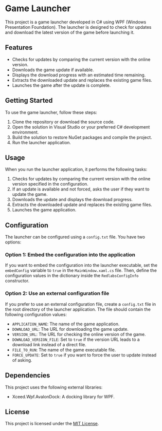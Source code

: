 # Game Launcher

This project is a game launcher developed in C# using WPF (Windows Presentation Foundation). The launcher is designed to check for updates and download the latest version of the game before launching it.

## Features

- Checks for updates by comparing the current version with the online version.
- Downloads the game update if available.
- Displays the download progress with an estimated time remaining.
- Extracts the downloaded update and replaces the existing game files.
- Launches the game after the update is complete.

## Getting Started

To use the game launcher, follow these steps:

1. Clone the repository or download the source code.
2. Open the solution in Visual Studio or your preferred C# development environment.
3. Build the solution to restore NuGet packages and compile the project.
4. Run the launcher application.

## Usage

When you run the launcher application, it performs the following tasks:

1. Checks for updates by comparing the current version with the online version specified in the configuration.
2. If an update is available and not forced, asks the user if they want to update the game.
3. Downloads the update and displays the download progress.
4. Extracts the downloaded update and replaces the existing game files.
5. Launches the game application.

## Configuration

The launcher can be configured using a `config.txt` file. You have two options:

### Option 1: Embed the configuration into the application

If you want to embed the configuration into the launcher executable, set the `embedConfig` variable to `true` in the `MainWindow.xaml.cs` file. Then, define the configuration values in the dictionary inside the `RedlabsConfigInfo` constructor.

### Option 2: Use an external configuration file

If you prefer to use an external configuration file, create a `config.txt` file in the root directory of the launcher application. The file should contain the following configuration values:

- `APPLICATION_NAME`: The name of the game application.
- `DOWNLOAD_URL`: The URL for downloading the game update.
- `VERSION_URL`: The URL for checking the online version of the game.
- `DOWNLOAD_VERSION_FILE`: Set to `true` if the version URL leads to a download link instead of a direct file.
- `FILE_TO_RUN`: The name of the game executable file.
- `FORCE_UPDATE`: Set to `true` if you want to force the user to update instead of asking.

## Dependencies

This project uses the following external libraries:

- Xceed.Wpf.AvalonDock: A docking library for WPF.

## License

This project is licensed under the [MIT License](LICENSE).

